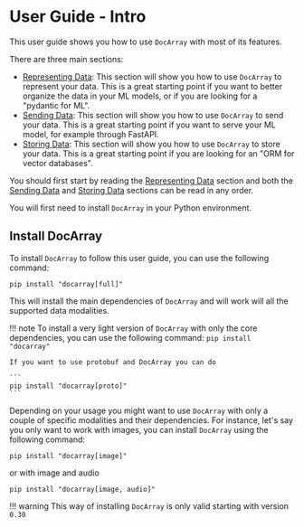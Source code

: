 # User Guide - Intro

This user guide shows you how to use `DocArray` with most of its features.

There are three main sections:

- [Representing Data](representing/first_step.md): This section will show you how to use `DocArray` to represent your data. This is a great starting point if you want to better organize the data in your ML models, or if you are looking for a "pydantic for ML".
- [Sending Data](sending/first_step.md): This section will show you how to use `DocArray` to send your data. This is a great starting point if you want to serve your ML model, for example through FastAPI.
- [Storing Data](storing/first_step.md): This section will show you how to use `DocArray` to store your data. This is a great starting point if you are looking for an "ORM for vector databases".

You should first start by reading the [Representing Data](representing/first_step.md) section and both the [Sending Data](sending/first_step.md) and [Storing Data](storing/first_step.md) sections can be read in any order.

You will first need to install `DocArray` in your Python environment. 
## Install DocArray

To install `DocArray` to follow this user guide, you can use the following command:

```console
pip install "docarray[full]"
```

This will install the main dependencies of `DocArray` and will work will all the supported data modalities.


!!! note 
    To install a very light version of `DocArray` with only the core dependencies, you can use the following command:
    ```
    pip install "docarray"
    ``` 
    
    If you want to use protobuf and DocArray you can do

    ```
    pip install "docarray[proto]"
    ``` 

Depending on your usage you might want to use `DocArray` with only a couple of specific modalities and their dependencies. 
For instance, let's say you only want to work with images, you can install `DocArray` using the following command:

```
pip install "docarray[image]"
```

or with image and audio


```
pip install "docarray[image, audio]"
```

!!! warning 
    This way of installing `DocArray` is only valid starting with version `0.30`